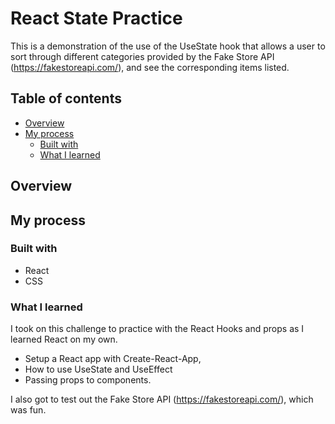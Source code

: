 # React State Practice

This is a demonstration of the use of the UseState hook that allows a user to sort through different categories provided by the Fake Store API (https://fakestoreapi.com/), and see the corresponding items listed. 

## Table of contents

- [Overview](#overview)
- [My process](#my-process)
  - [Built with](#built-with)
  - [What I learned](#what-i-learned)


## Overview


## My process

### Built with

- React
- CSS


### What I learned

I took on this challenge to practice with the React Hooks and props as I learned React on my own.

- Setup a React app with Create-React-App, 
- How to use UseState and UseEffect
- Passing props to components.

I also got to test out the Fake Store API (https://fakestoreapi.com/), which was fun.
